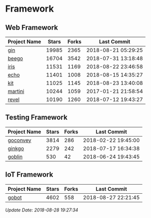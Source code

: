# Framework

## Web Framework

| Project Name | Stars | Forks | Last Commit |
| ------------ | ----- | ----- | ----------- |
| [gin](https://github.com/gin-gonic/gin) | 19985 | 2365 | 2018-08-21 05:29:25 |
| [beego](https://github.com/astaxie/beego) | 16704 | 3542 | 2018-07-31 13:18:48 |
| [iris](https://github.com/kataras/iris) | 11531 | 1169 | 2018-08-22 23:46:58 |
| [echo](https://github.com/labstack/echo) | 11401 | 1008 | 2018-08-15 14:35:27 |
| [kit](https://github.com/go-kit/kit) | 11025 | 1145 | 2018-08-23 13:40:08 |
| [martini](https://github.com/go-martini/martini) | 10244 | 1059 | 2017-01-21 21:58:54 |
| [revel](https://github.com/revel/revel) | 10190 | 1260 | 2018-07-12 19:43:27 |

## Testing Framework

| Project Name | Stars | Forks | Last Commit |
| ------------ | ----- | ----- | ----------- |
| [goconvey](https://github.com/smartystreets/goconvey) | 3814 | 286 | 2018-02-22 19:45:00 |
| [ginkgo](https://github.com/onsi/ginkgo) | 2279 | 242 | 2018-07-17 16:34:38 |
| [goblin](https://github.com/franela/goblin) | 530 | 42 | 2018-06-24 19:43:45 |

## IoT Framework

| Project Name | Stars | Forks | Last Commit |
| ------------ | ----- | ----- | ----------- |
| [gobot](https://github.com/hybridgroup/gobot) | 4602 | 558 | 2018-08-27 22:21:45 |

*Update Date: 2018-08-28 19:27:34*